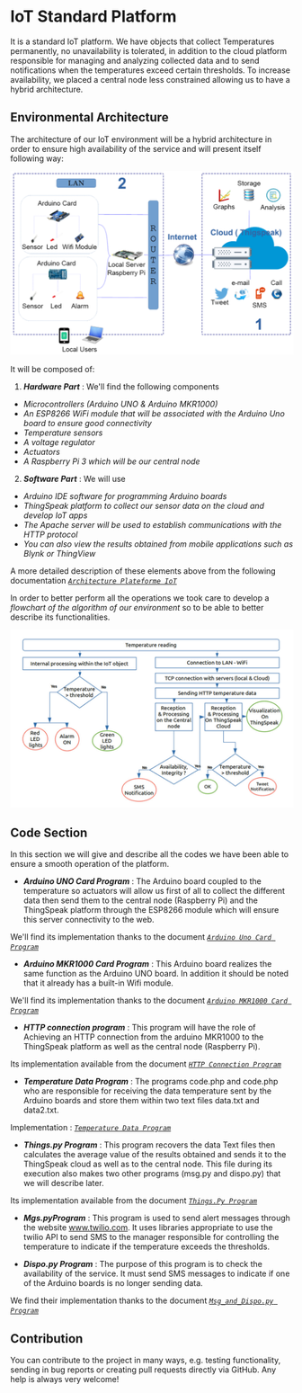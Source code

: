 ﻿# IoT Standard Platform 

It is a standard IoT platform. We have objects that collect
Temperatures permanently, no unavailability is tolerated,
in addition to the cloud platform responsible for managing and analyzing
collected data and to send notifications when the
temperatures exceed certain thresholds. To increase availability,
we placed a central node less constrained allowing us to have
a hybrid architecture.

## Environmental Architecture 

The architecture of our IoT environment will be a hybrid 
architecture in order to ensure high availability of the service 
and will present itself following way:

![*Architecture Plateforme IoT*](https://github.com/AbdramCoulby/IoT-Standard-Platform/blob/master/Architecture/Images/architecture_iot.png "Architecture Plateforme IoT")

It will be composed of: 
1. ***Hardware Part*** : We'll find the following components
*  *Microcontrollers (Arduino UNO & Arduino MKR1000)*
*  *An ESP8266 WiFi module that will be associated with 
the Arduino Uno board to ensure good connectivity*
*  *Temperature sensors*
*  *A voltage regulator*
*  *Actuators*
*  *A Raspberry Pi 3 which will be our central node*

2. ***Software Part*** : We will use  
*  *Arduino IDE software for programming Arduino boards*
*  *ThingSpeak platform to collect our sensor data on the cloud and develop IoT apps*
*  *The Apache server will be used to establish communications with the HTTP protocol*
*  *You can also view the results obtained from mobile 
applications such as Blynk or ThingView*

A more detailed description of these elements above from the following documentation 
[*`Architecture Plateforme IoT`*](https://github.com/AbdramCoulby/IoT-Standard-Platform/wiki)


In order to better perform all the operations we took care to develop a *flowchart of the algorithm of our environment* 
so to be able to better describe its functionalities.

![*Organigramme de l'algorithme*](https://github.com/AbdramCoulby/IoT-Standard-Platform/blob/master/Architecture/Images/algorithme_iot.png)

## Code Section

In this section we will give and describe all the codes 
we have been able to ensure a smooth operation of the platform.

* ***Arduino UNO Card Program*** : The Arduino board coupled to the temperature so actuators will allow us first of all 
to collect the different data then send them to the central node (Raspberry Pi) and the ThingSpeak platform through 
the ESP8266 module which will ensure this server connectivity to the web.

We'll find its implementation thanks to the document [*`Arduino Uno Card Program`*](Codes/Arduino_Uno_Program.md)


* ***Arduino MKR1000 Card Program*** : This Arduino board realizes
the same function as the Arduino UNO board. In addition it should be noted that it already has a built-in Wifi module. 

We'll find its implementation thanks to the document [*`Arduino MKR1000 Card Program`*](https://github.com/AbdramCoulby/IoT-Standard-Platform/blob/master/Codes/Arduino_MKR1000_Program.md)

* ***HTTP connection program*** : This program will have the role of Achieving an HTTP connection from the arduino MKR1000 
to the ThingSpeak platform as well as the central node (Raspberry Pi).

Its implementation available from the document [*`HTTP Connection Program`*](Codes/HTPP_Connection.md)

* ***Temperature Data Program*** : The programs code.php and code.php who are responsible for receiving the data 
temperature sent by the Arduino boards and store 
them within two text files data.txt and data2.txt.

Implementation : [*`Temperature Data Program`*](https://github.com/AbdramCoulby/IoT-Standard-Platform/blob/master/Codes/Temperature_codes.md)


* ***Things.py Program*** : This program recovers the data Text files then calculates the average value of the results 
obtained and sends it to the ThingSpeak cloud as well as to the central node. 
This file during its execution also makes two other programs (msg.py and dispo.py) 
that we will describe later.

Its implementation available from the document [*`Things.Py Program`*](https://github.com/AbdramCoulby/IoT-Standard-Platform/blob/master/Codes/Things.py)


* ***Mgs.pyProgram*** : This program is used to send alert messages
through the website www.twilio.com. It uses libraries
appropriate to use the twilio API to send SMS to the manager
responsible for controlling the temperature to indicate if the temperature exceeds
the thresholds.
 
 * ***Dispo.py Program*** : The purpose of this program is to check the availability of the service. It must send SMS 
 messages to indicate if one of the Arduino boards is no longer sending data.
 
 We find their implementation thanks to the document [*`Msg_and_Dispo.py Program`*](https://github.com/AbdramCoulby/IoT-Standard-Platform/blob/master/Codes/Msg_and_Dispo.py)
 
## Contribution 
You can contribute to the project in many ways, e.g. testing functionality, sending in bug reports or creating pull requests directly via GitHub. Any help is always very welcome!
